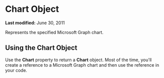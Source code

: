 
# Chart Object

 **Last modified:** June 30, 2011

Represents the specified Microsoft Graph chart.

## Using the Chart Object

Use the  **Chart** property to return a **Chart** object. Most of the time, you'll create a reference to a Microsoft Graph chart and then use the reference in your code.

